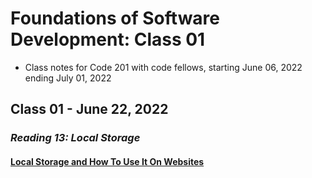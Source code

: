 # Foundations of Software Development: Class 01

* Class notes for Code 201 with code fellows, starting June 06, 2022 ending July 01, 2022

## Class 01 - June 22, 2022

### *Reading 13: Local Storage*

#### [Local Storage and How To Use It On Websites](https://www.smashingmagazine.com/2010/10/local-storage-and-how-to-use-it/)
